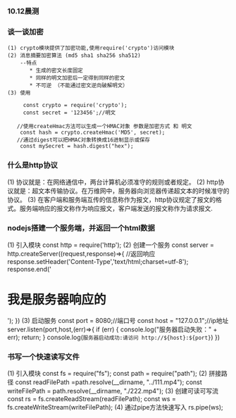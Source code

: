 ### 10.12晨测
### 谈一谈加密
    (1) crypto模块提供了加密功能,使用require('crypto')访问模块
    (2) 消息摘要加密算法 (md5 sha1 sha256 sha512)
        --特点
           * 生成的密文长度固定
           * 同样的明文加密后一定得到同样的密文
           * 不可逆 （不能通过密文逆向破解明文）
    (3) 使用
        
         const crypto = require('crypto');
         const secret = '123456';//明文

       //使用createHmac方法可以生成一个HMAC对象 参数是加密方式 和 明文
        const hash = crypto.createHmac('MD5', secret);
       //通过digest可以把HMAC对象转换成16进制显示或保存
        const mySecret = hash.digest("hex");
        
### 什么是http协议
   (1) 协议就是：在网络通信中，两台计算机必须准守的规则或者规定。
   (2) http协议就是：超文本传输协议。在万维网中，服务器向浏览器传递超文本的时候准守的协议。
   (3) 在客户端和服务端互传的信息称作为报文，http协议规定了报文的格式。服务端响应的报文称作为响应报文，客户端发送的报文称作为请求报文.

### nodejs搭建一个服务端，并返回一个html数据
   (1) 引入模块
      const http = require('http');
   (2) 创建一个服务
      const server = http.createServer((request,response)=>{
           //返回响应
          response.setHeader('Content-Type','text/html;charset=utf-8');
          response.end('<h1>我是服务器响应的</h1>');
      })
    (3) 启动服务
      const port = 8080;//端口号
      const host = "127.0.0.1";//ip地址
      server.listen(port,host,(err)=>{
          if (err) {
             console.log("服务器启动失败：" + err);
             return;
          }
          console.log(`服务器启动成功:请访问 http://${host}:${port}`)
      })
    
### 书写一个快速读写文件
  (1) 引入模块
   const fs = require("fs");
   const path = require("path"); 
  (2) 拼接路径
   const readFilePath =path.resolve(__dirname, "../111.mp4");
   const writeFilePath = path.resolve(__dirname, "./222.mp4");
  (3) 创建可读可写流
     const rs = fs.createReadStream(readFilePath);
     const ws = fs.createWriteStream(writeFilePath);
  (4) 通过pipe方法快速写入
     rs.pipe(ws);
   